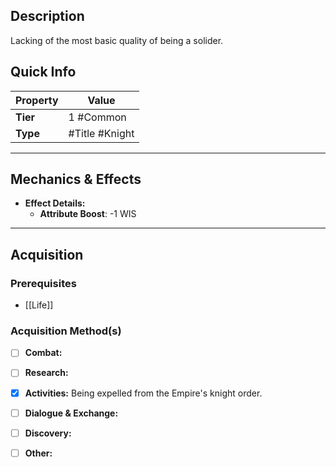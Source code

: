 ## Description
 Lacking of the most basic quality of being a solider.

## Quick Info
| Property | Value          |
| -------- | -------------- |
| **Tier** | 1 #Common      |
| **Type** | #Title #Knight |

---

## Mechanics & Effects
- **Effect Details:**
    - **Attribute Boost**: -1 WIS
---

## Acquisition
### Prerequisites
- [[Life]]

### Acquisition Method(s)
- [ ] **Combat:** 
- [ ] **Research:** 
- [x] **Activities:** Being expelled from the Empire's knight order.
- [ ] **Dialogue & Exchange:** 
- [ ] **Discovery:** 
- [ ] **Other:** 

